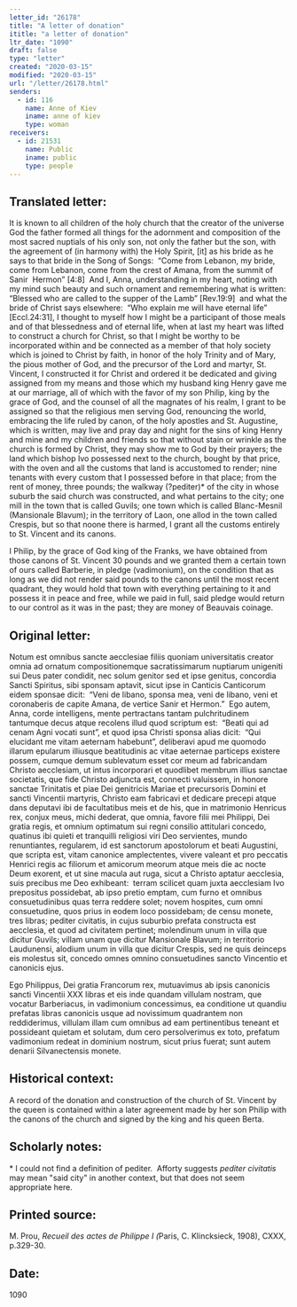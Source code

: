 ```yaml
---
letter_id: "26178"
title: "A letter of donation"
ititle: "a letter of donation"
ltr_date: "1090"
draft: false
type: "letter"
created: "2020-03-15"
modified: "2020-03-15"
url: "/letter/26178.html"
senders:
  - id: 116
    name: Anne of Kiev
    iname: anne of kiev
    type: woman
receivers:
  - id: 21531
    name: Public
    iname: public
    type: people
---
```

<h2> Translated letter:</h2><p>It is known to all children of the holy church that the creator of the universe God the father formed all things for the adornment and composition of the most sacred nuptials of his only son, not only the father but the son, with the agreement of (in harmony with) the Holy Spirit, [it] as his bride as he says to that bride in the Song of Songs:&nbsp; “Come from Lebanon, my bride, come from Lebanon, come from the crest of Amana, from the summit of Sanir &nbsp;Hermon” [4:8]&nbsp; And I, Anna, understanding in my heart, noting with my mind such beauty and such ornament and remembering what is written:&nbsp; “Blessed who are called to the supper of the Lamb” [Rev.19:9]&nbsp; and what the bride of Christ says elsewhere:&nbsp; “Who explain me will have eternal life” [Eccl.24:31], I thought to myself how I might be a participant of those meals and of that blessedness and of eternal life, when at last my heart was lifted to construct a church for Christ, so that I might be worthy to be incorporated within and be connected as a member of that holy society which is joined to Christ by faith, in honor of the holy Trinity and of Mary, the pious mother of God, and the precursor of the Lord and martyr, St. Vincent, I constructed it for Christ and ordered it be dedicated and giving assigned from my means and those which my husband king Henry gave me at our marriage, all of which with the favor of my son Philip, king by the grace of God, and the counsel of all the magnates of his realm, I grant to be assigned so that the religious men serving God, renouncing the world, embracing the life ruled by canon, of the holy apostles and St. Augustine, which is written, may live and pray day and night for the sins of king Henry and mine and my children and friends so that without stain or wrinkle as the church is formed by Christ, they may show me to God by their prayers; the land which bishop Ivo possessed next to the church, bought by that price, with the oven and all the customs that land is accustomed to render; nine tenants with every custom that I possessed before in that place; from the rent of money, three pounds; the walkway (?pediter)* of the city in whose suburb the said church was constructed, and what pertains to the city; one mill in the town that is called Guvils; one town which is called Blanc-Mesnil (Mansionale Blavum); in the territory of Laon, one allod in the town called Crespis, but so that noone there is harmed, I grant all the customs entirely to St. Vincent and its canons.</p><p>I Philip, by the grace of God king of the Franks, we have obtained from those canons of St. Vincent 30 pounds and we granted them a certain town of ours called Barberie, in pledge (vadimonium), on the condition that as long as we did not render said pounds to the canons until the most recent quadrant, they would hold that town with everything pertaining to it and possess it in peace and free, while we paid in full, said pledge would return to our control as it was in the past; they are money of Beauvais coinage.</p><h2 class="mt-4"> Original letter:</h2><p>Notum est omnibus sancte aecclesiae filiis quoniam universitatis creator omnia ad ornatum compositionemque sacratissimarum nuptiarum unigeniti sui Deus pater condidit, nec solum genitor sed et ipse genitus, concordia Sancti Spiritus, sibi sponsam aptavit, sicut ipse in Canticis Canticorum eidem sponsae dicit:&nbsp; “Veni de libano, sponsa mea, veni de libano, veni et coronaberis de capite Amana, de vertice Sanir et Hermon.”&nbsp; Ego autem, Anna, corde intelligens, mente pertractans tantam pulchritudinem tantumque decus atque recolens illud quod scriptum est:&nbsp; “Beati qui ad cenam Agni vocati sunt”, et quod ipsa Christi sponsa alias dicit:&nbsp; “Qui elucidant me vitam aeternam habebunt”, deliberavi apud me quomodo illarum epularum illiusque beatitudinis ac vitae aeternae particeps existere possem, cumque demum sublevatum esset cor meum ad fabricandam Christo aecclesiam, ut intus incorporari et quodlibet membrum illius sanctae societatis, que fide Christo adjuncta est, connecti valuissem, in honore sanctae Trinitatis et piae Dei genitricis Mariae et precursoris Domini et sancti Vincentii martyris, Christo eam fabricavi et dedicare precepi atque dans deputavi ibi de facultatibus meis et de his, que in matrimonio Henricus rex, conjux meus, michi dederat, que omnia, favore filii mei Philippi, Dei gratia regis, et omnium optimatum sui regni consilio attitulari concedo, quatinus ibi quieti et tranquilli religiosi viri Deo servientes, mundo renuntiantes, regularem, id est sanctorum apostolorum et beati Augustini, que scripta est, vitam canonice amplectentes, vivere valeant et pro peccatis Henrici regis ac filiorum et amicorum meorum atque meis die ac nocte Deum exorent, et ut sine macula aut ruga, sicut a Christo aptatur aecclesia, suis precibus me Deo exhibeant:&nbsp; terram scilicet quam juxta aecclesiam Ivo prepositus possidebat, ab ipso pretio emptam, cum furno et omnibus consuetudinibus quas terra reddere solet; novem hospites, cum omni consuetudine, quos prius in eodem loco possidebam; de censu monete, tres libras; pediter civitatis, in cujus suburbio prefata constructa est aecclesia, et quod ad civitatem pertinet; molendinum unum in villa que dicitur Guvils; villam unam que dicitur Mansionale Blavum; in territorio Laudunensi, alodium unum in villa que dicitur Crespis, sed ne quis deinceps eis molestus sit, concedo omnes omnino consuetudines sancto Vincentio et canonicis ejus.</p><p>Ego Philippus, Dei gratia Francorum rex, mutuavimus ab ipsis canonicis sancti Vincentii XXX libras et eis inde quandam villulam nostram, que vocatur Barberiacus, in vadimonium concessimus, ea conditione ut quandiu prefatas libras canonicis usque ad novissimum quadrantem non reddiderimus, villulam illam cum omnibus ad eam pertinentibus teneant et possideant quietam et solutam, dum cero persolverimus ex toto, prefatum vadimonium redeat in dominium nostrum, sicut prius fuerat; sunt autem denarii Silvanectensis monete.</p><h2 class="mt-4"> Historical context:</h2><p>A record of the donation and construction of the church of St. Vincent by the queen is contained within a later agreement made by her son Philip with the canons of the church and signed by the king and his queen Berta.</p><h2 class="mt-4"> Scholarly notes:</h2><p>* I could not find a definition of pediter.&nbsp; Afforty suggests <em>pediter civitatis</em> may mean "said city" in another context, but that does not seem appropriate here.</p><h2 class="mt-4"> Printed source:</h2><p>M. Prou, <em>Recueil des actes de Philippe I (</em><span>Paris, C. Klincksieck, 1908),&nbsp;</span>CXXX, p.329-30.</p><h2 class="mt-4"> Date:</h2>1090